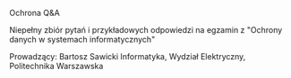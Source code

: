 
Ochrona Q&amp;A

Niepełny zbiór pytań i przykładowych odpowiedzi na egzamin z "Ochrony danych w systemach informatycznych"

Prowadzący: Bartosz Sawicki
Informatyka, Wydział Elektryczny, Politechnika Warszawska
